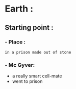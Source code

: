 # Earth :

## Starting point :

### - Place : 
    in a prison made out of stone
### - Mc Gyver: 
- a really smart cell-mate 
- went to prison


